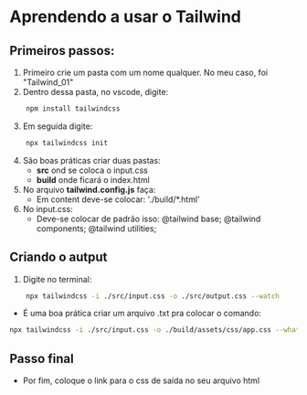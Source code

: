 # Aprendendo a usar o Tailwind

## Primeiros passos:

1. Primeiro crie um pasta com um nome qualquer. No meu caso, foi "Tailwind_01"
2. Dentro dessa pasta, no vscode, digite: 

```bash
    npm install tailwindcss
```

3. Em seguida digite: 

```bash
    npx tailwindcss init
```

4. São boas práticas criar duas pastas: 
    - **src** ond se coloca o input.css
    - **build** onde ficará o index.html
5. No arquivo **tailwind.config.js** faça:
    - Em content deve-se colocar: './build/*.html'
6. No input.css:
    - Deve-se colocar de padrão isso: @tailwind base; @tailwind components; @tailwind utilities;

## Criando o autput

1. Digite no terminal: 

```bash
    npx tailwindcss -i ./src/input.css -o ./src/output.css --watch
```

- É uma boa prática criar um arquivo .txt pra colocar o comando:

```bash
npx tailwindcss -i ./src/input.css -o ./build/assets/css/app.css --whatch
```

## Passo final

- Por fim, coloque o link para o css de saída no seu arquivo html 
    
